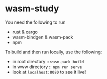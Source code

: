# wasm-study

You need the following to run
- rust & cargo
- wasm-bindgen & wasm-pack
- npm

To build and then run locally, use the following:
- in root directory :: `wasm-pack build`
- in www directory :: `npm run serve`
- look at `localhost:8080` to see it live!
